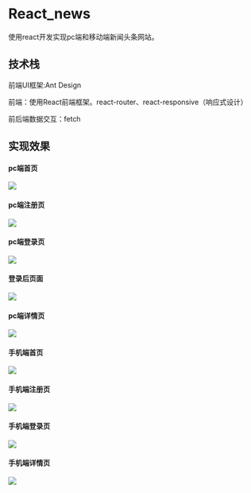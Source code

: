 # React_news
使用react开发实现pc端和移动端新闻头条网站。

## 技术栈

前端UI框架:Ant Design

前端：使用React前端框架。react-router、react-responsive（响应式设计）

前后端数据交互：fetch

## 实现效果

#### pc端首页
![](https://github.com/Ching-Lee/react_news/blob/master/%E5%AE%9E%E7%8E%B0%E6%95%88%E6%9E%9C%E5%9B%BE/pc%E7%AB%AF%E9%A6%96%E9%A1%B5.png)

#### pc端注册页
![](https://github.com/Ching-Lee/react_news/blob/master/%E5%AE%9E%E7%8E%B0%E6%95%88%E6%9E%9C%E5%9B%BE/pc%E7%AB%AF%E6%B3%A8%E5%86%8C%E9%A1%B5.png)

#### pc端登录页
![](https://github.com/Ching-Lee/react_news/blob/master/%E5%AE%9E%E7%8E%B0%E6%95%88%E6%9E%9C%E5%9B%BE/pc%E7%AB%AF%E7%99%BB%E5%BD%95%E9%A1%B5.png)

#### 登录后页面
![](https://github.com/Ching-Lee/react_news/blob/master/%E5%AE%9E%E7%8E%B0%E6%95%88%E6%9E%9C%E5%9B%BE/pc%E7%AB%AF%E7%99%BB%E5%BD%95%E5%90%8E%E9%A1%B5%E9%9D%A2.png)

#### pc端详情页
![](https://github.com/Ching-Lee/react_news/blob/master/%E5%AE%9E%E7%8E%B0%E6%95%88%E6%9E%9C%E5%9B%BE/pc%E7%AB%AF%E8%AF%A6%E6%83%85%E9%A1%B5.png)

#### 手机端首页
![](https://github.com/Ching-Lee/react_news/blob/master/%E5%AE%9E%E7%8E%B0%E6%95%88%E6%9E%9C%E5%9B%BE/%E6%89%8B%E6%9C%BA%E7%AB%AF%E9%A6%96%E9%A1%B5.png)

#### 手机端注册页
![](https://github.com/Ching-Lee/react_news/blob/master/%E5%AE%9E%E7%8E%B0%E6%95%88%E6%9E%9C%E5%9B%BE/%E6%89%8B%E6%9C%BA%E7%AB%AF%E6%B3%A8%E5%86%8C%E9%A1%B5.PNG)

#### 手机端登录页
![](https://github.com/Ching-Lee/react_news/blob/master/%E5%AE%9E%E7%8E%B0%E6%95%88%E6%9E%9C%E5%9B%BE/%E6%89%8B%E6%9C%BA%E7%AB%AF%E7%99%BB%E5%BD%95%E9%A1%B5.PNG)

#### 手机端详情页
![](https://github.com/Ching-Lee/react_news/blob/master/%E5%AE%9E%E7%8E%B0%E6%95%88%E6%9E%9C%E5%9B%BE/%E6%89%8B%E6%9C%BA%E7%AB%AF%E8%AF%A6%E6%83%85%E9%A1%B5.png)
